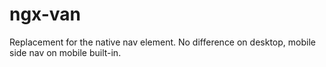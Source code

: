 # ngx-van
Replacement for the native nav element. No difference on desktop, mobile side nav on mobile built-in.
